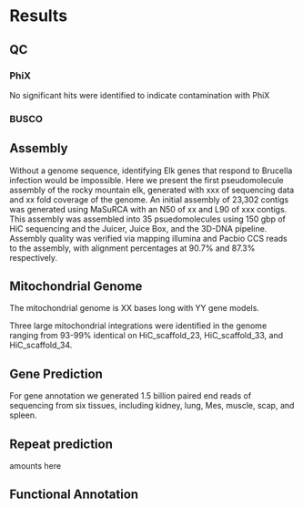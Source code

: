 # Results


## QC

### PhiX
No significant hits were identified to indicate contamination with PhiX

### BUSCO


## Assembly
Without a genome sequence, identifying Elk genes that respond to Brucella infection would be impossible. Here we present the first pseudomolecule assembly of the rocky mountain elk, generated with xxx of sequencing data and xx fold coverage of the genome. An initial assembly of 23,302 contigs was generated using MaSuRCA with an N50 of xx and L90 of xxx contigs. This assembly was assembled into 35 psuedomolecules using 150 gbp of HiC sequencing and the Juicer, Juice Box, and the 3D-DNA pipeline. Assembly quality was verified via mapping illumina and Pacbio CCS reads to the assembly, with alignment percentages at 90.7% and 87.3% respectively.   


## Mitochondrial Genome

The mitochondrial genome is XX bases long with YY gene models.

Three large mitochondrial integrations were identified in the genome ranging from 93-99% identical on HiC_scaffold_23, HiC_scaffold_33, and HiC_scaffold_34.


## Gene Prediction
For gene annotation we generated 1.5 billion paired end reads of sequencing from six tissues, including kidney, lung, Mes, muscle, scap, and spleen.

## Repeat prediction
amounts here

## Functional Annotation
